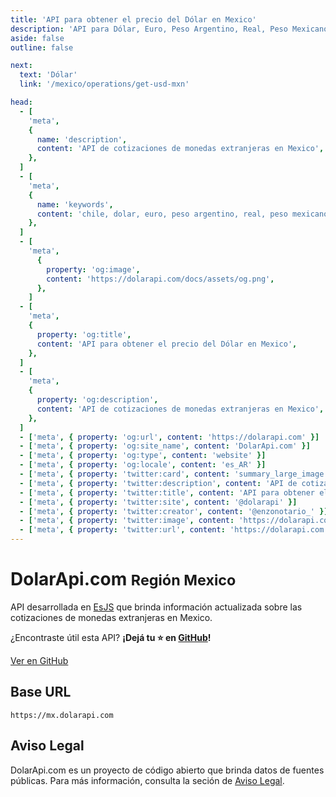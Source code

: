 ```yaml
---
title: 'API para obtener el precio del Dólar en Mexico'
description: 'API para Dólar, Euro, Peso Argentino, Real, Peso Mexicano'
aside: false
outline: false

next:
  text: 'Dólar'
  link: '/mexico/operations/get-usd-mxn'

head:
  - [
    'meta',
    {
      name: 'description',
      content: 'API de cotizaciones de monedas extranjeras en Mexico',
    },
  ]
  - [
    'meta',
    {
      name: 'keywords',
      content: 'chile, dolar, euro, peso argentino, real, peso mexicano, dolar api, dolar api chile',
    },
  ]
  - [
    'meta',
      {
        property: 'og:image',
        content: 'https://dolarapi.com/docs/assets/og.png',
      },
    ]
  - [
    'meta',
    {
      property: 'og:title',
      content: 'API para obtener el precio del Dólar en Mexico',
    },
  ]
  - [
    'meta',
    {
      property: 'og:description',
      content: 'API de cotizaciones de monedas extranjeras en Mexico',
    },
  ]
  - ['meta', { property: 'og:url', content: 'https://dolarapi.com' }]
  - ['meta', { property: 'og:site_name', content: 'DolarApi.com' }]
  - ['meta', { property: 'og:type', content: 'website' }]
  - ['meta', { property: 'og:locale', content: 'es_AR' }]
  - ['meta', { property: 'twitter:card', content: 'summary_large_image' }]
  - ['meta', { property: 'twitter:description', content: 'API de cotizaciones de monedas extranjeras en Mexico' }]
  - ['meta', { property: 'twitter:title', content: 'API para obtener el precio del Dólar en Mexico' }]
  - ['meta', { property: 'twitter:site', content: '@dolarapi' }]
  - ['meta', { property: 'twitter:creator', content: '@enzonotario_' }]
  - ['meta', { property: 'twitter:image', content: 'https://dolarapi.com/docs/assets/og.png' }]
  - ['meta', { property: 'twitter:url', content: 'https://dolarapi.com' }]
---
```


<script setup>
</script>

# DolarApi.com <small class="ml-2 text-sm">Región <span class="bg-indigo-100 text-indigo-800 dark:bg-indigo-800 dark:!text-indigo-50 px-2 py-1 rounded-md">Mexico</span></small>

API desarrollada en [EsJS](https://es.js.org?ref=dolarapi.com) que brinda información actualizada sobre las cotizaciones de monedas extranjeras en Mexico.

¿Encontraste útil esta API? **¡Dejá tu ⭐ en [GitHub](https://github.com/enzonotario/esjs-dolar-api)!**

<div class="flex justify-center items-center gap-3">
<a href="https://github.com/enzonotario/esjs-dolar-api" target="_blank" class="flex justify-center items-center gap-1 px-4 py-2 bg-black !text-white hover:bg-gray-800 dark:bg-white dark:!text-black dark:hover:bg-gray-100 dark:hover:!text-black rounded-full !no-underline !font-bold">
<span class="i-mdi-github w-5 h-5" />
Ver en GitHub
</a>
</div>

## Base URL

```
https://mx.dolarapi.com
```

## Aviso Legal

DolarApi.com es un proyecto de código abierto que brinda datos de fuentes públicas. Para más información, consulta la seción de [Aviso Legal](/legal).
